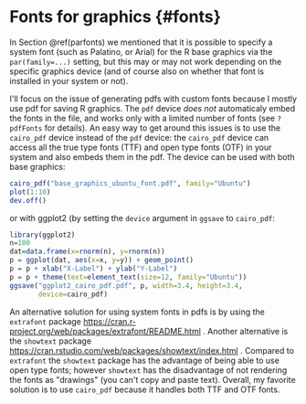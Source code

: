# Fonts for graphics {#fonts}

In Section \@ref(parfonts) we mentioned that it is possible to specify a system font (such as Palatino, or Arial) for the R base graphics via the `par(family=...)` setting, but this may or may not work depending on the specific graphics device (and of course also on whether that font is installed in your system or not). 

I'll focus on the issue of generating pdfs with custom fonts because I mostly use pdf for saving R graphics. The `pdf` device *does not* automaticaly embed the fonts in the file, and works only with a limited number of fonts (see `?pdfFonts` for details). An easy way to get around this issues is to use the `cairo_pdf` device instead of the `pdf` device: the `cairo_pdf` device can access all the true type fonts (TTF) and open type fonts (OTF) in your system and also embeds them in the pdf. The device can be used with both base graphics:


```r
cairo_pdf("base_graphics_ubuntu_font.pdf", family="Ubuntu")
plot(1:10)
dev.off()
```

or with ggplot2 (by setting the `device` argument in `ggsave` to `cairo_pdf`:


```r
library(ggplot2)
n=100
dat=data.frame(x=rnorm(n), y=rnorm(n))
p = ggplot(dat, aes(x=x, y=y)) + geom_point()
p = p + xlab("X-Label") + ylab("Y-Label")
p = p + theme(text=element_text(size=12, family="Ubuntu"))
ggsave("ggplot2_cairo_pdf.pdf", p, width=3.4, height=3.4,
       device=cairo_pdf)
```

An alternative solution for using system fonts in pdfs is by using the `extrafont` package https://cran.r-project.org/web/packages/extrafont/README.html . Another alternative is the `showtext` package https://cran.rstudio.com/web/packages/showtext/index.html . Compared to `extrafont` the `showtext` package has the advantage of being able to use open type fonts; however `showtext` has the disadvantage of not rendering the fonts as "drawings" (you can't copy and paste text). Overall, my favorite solution is to use `cairo_pdf` because it handles both TTF and OTF fonts.



